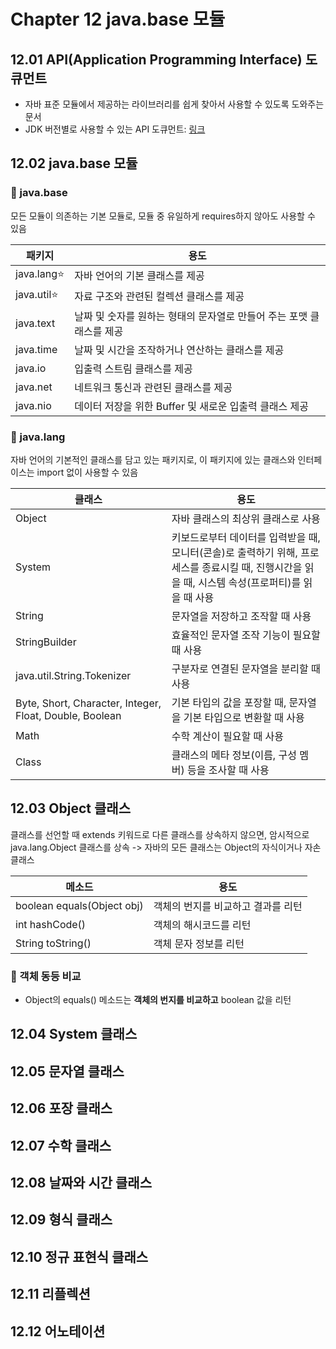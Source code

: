 # Chapter 12 java.base 모듈
## 12.01 API(Application Programming Interface) 도큐먼트
- 자바 표준 모듈에서 제공하는 라이브러리를 쉽게 찾아서 사용할 수 있도록 도와주는 문서
- JDK 버전별로 사용할 수 있는 API 도큐먼트: [링크](https://docs.oracle.com/en/java/javase/index.html)

## 12.02 java.base 모듈
### 📌 java.base
모든 모듈이 의존하는 기본 모듈로, 모듈 중 유일하게 requires하지 않아도 사용할 수 있음

|패키지|용도|
|-|-|
|java.lang⭐|자바 언어의 기본 클래스를 제공|
|java.util⭐|자료 구조와 관련된 컬렉션 클래스를 제공|
|java.text|날짜 및 숫자를 원하는 형태의 문자열로 만들어 주는 포맷 클래스를 제공|
|java.time|날짜 및 시간을 조작하거나 연산하는 클래스를 제공|
|java.io|입출력 스트림 클래스를 제공|
|java.net|네트워크 통신과 관련된 클래스를 제공|
|java.nio|데이터 저장을 위한 Buffer 및 새로운 입출력 클래스 제공|

### 📌 java.lang
자바 언어의 기본적인 클래스를 담고 있는 패키지로, 이 패키지에 있는 클래스와 인터페이스는 import 없이 사용할 수 있음

|클래스|용도|
|-|-|
|Object|자바 클래스의 최상위 클래스로 사용|
|System|키보드로부터 데이터를 입력받을 때, 모니터(콘솔)로 출력하기 위해, 프로세스를 종료시킬 때, 진행시간을 읽을 때, 시스템 속성(프로퍼티)를 읽을 때 사용|
|String|문자열을 저장하고 조작할 때 사용|
|StringBuilder|효율적인 문자열 조작 기능이 필요할 때 사용|
|java.util.String.Tokenizer|구분자로 연결된 문자열을 분리할 때 사용|
|Byte, Short, Character, Integer, Float, Double, Boolean|기본 타입의 값을 포장할 때, 문자열을 기본 타입으로 변환할 때 사용|
|Math|수학 계산이 필요할 때 사용|
|Class|클래스의 메타 정보(이름, 구성 멤버) 등을 조사할 때 사용|

## 12.03 Object 클래스
클래스를 선언할 때 extends 키워드로 다른 클래스를 상속하지 않으면, 암시적으로 java.lang.Object 클래스를 상속 -> 자바의 모든 클래스는 Object의 자식이거나 자손 클래스

|메소드|용도|
|-|-|
|boolean equals(Object obj)|객체의 번지를 비교하고 결과를 리턴|
|int hashCode()|객체의 해시코드를 리턴|
|String toString()|객체 문자 정보를 리턴|

### 📌 객체 동등 비교
- Object의 equals() 메소드는 **객체의 번지를 비교하고** boolean 값을 리턴



## 12.04 System 클래스



## 12.05 문자열 클래스



## 12.06 포장 클래스



## 12.07 수학 클래스



## 12.08 날짜와 시간 클래스


## 12.09 형식 클래스



## 12.10 정규 표현식 클래스



## 12.11 리플렉션


## 12.12 어노테이션




